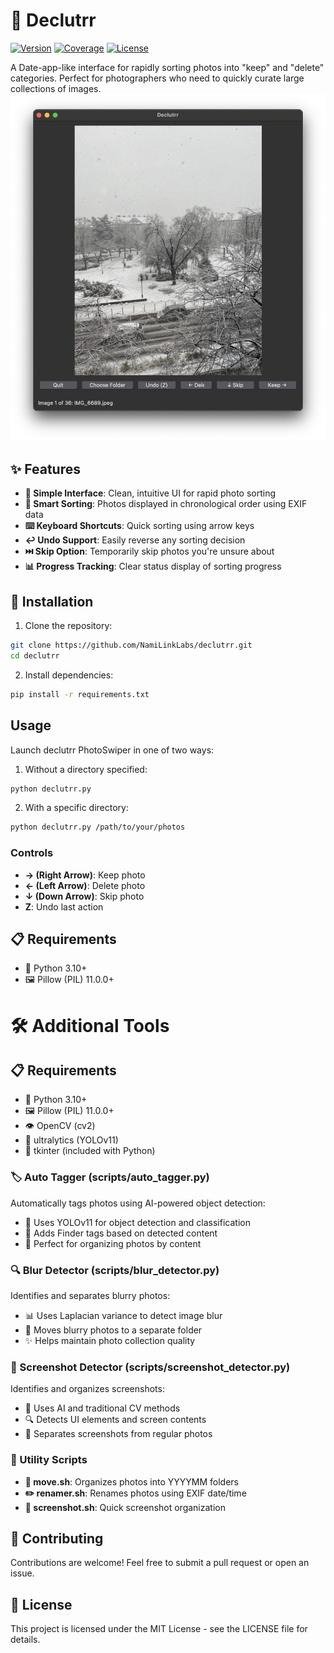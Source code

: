 # 🎯 Declutrr

[![Version](https://img.shields.io/badge/version-0.1.0-blue.svg)](https://pypi.org/project/declutrr/)
[![Coverage](https://img.shields.io/codecov/c/github/vmatt/declutrr)](https://codecov.io/gh/vmatt/declutrr)
[![License](https://img.shields.io/badge/License-MIT-yellow.svg)](https://opensource.org/licenses/MIT)

A Date-app-like interface for rapidly sorting photos into "keep" and "delete" categories. Perfect for photographers who need to quickly curate large collections of images.
![Screenshot of the app](declutrr.png)
## ✨ Features

- **🎨 Simple Interface**: Clean, intuitive UI for rapid photo sorting
- **📅 Smart Sorting**: Photos displayed in chronological order using EXIF data
- **⌨️ Keyboard Shortcuts**: Quick sorting using arrow keys
- **↩️ Undo Support**: Easily reverse any sorting decision
- **⏭️ Skip Option**: Temporarily skip photos you're unsure about
- **📊 Progress Tracking**: Clear status display of sorting progress

## 🚀 Installation

1. Clone the repository:
```bash
git clone https://github.com/NamiLinkLabs/declutrr.git
cd declutrr
```

2. Install dependencies:
```bash
pip install -r requirements.txt
```

## Usage

Launch declutrr PhotoSwiper in one of two ways:

1. Without a directory specified:
```bash
python declutrr.py
```

2. With a specific directory:
```bash
python declutrr.py /path/to/your/photos
```

### Controls
- **→ (Right Arrow)**: Keep photo
- **← (Left Arrow)**: Delete photo
- **↓ (Down Arrow)**: Skip photo
- **Z**: Undo last action

## 📋 Requirements

- 🐍 Python 3.10+
- 🖼️ Pillow (PIL) 11.0.0+


# 🛠️ Additional Tools

## 📋 Requirements

- 🐍 Python 3.10+
- 🖼️ Pillow (PIL) 11.0.0+
- 👁️ OpenCV (cv2)
- 🤖 ultralytics (YOLOv11)
- 🎨 tkinter (included with Python)


### 🏷️ Auto Tagger (scripts/auto_tagger.py)
Automatically tags photos using AI-powered object detection:
- 🤖 Uses YOLOv11 for object detection and classification
- 🎯 Adds Finder tags based on detected content
- 📁 Perfect for organizing photos by content

### 🔍 Blur Detector (scripts/blur_detector.py)
Identifies and separates blurry photos:
- 📊 Uses Laplacian variance to detect image blur
- 📂 Moves blurry photos to a separate folder
- ✨ Helps maintain photo collection quality

### 📱 Screenshot Detector (scripts/screenshot_detector.py)
Identifies and organizes screenshots:
- 🤖 Uses AI and traditional CV methods
- 🔍 Detects UI elements and screen contents
- 📂 Separates screenshots from regular photos

### 🔧 Utility Scripts
- **📅 move.sh**: Organizes photos into YYYYMM folders
- **✏️ renamer.sh**: Renames photos using EXIF date/time
- **📱 screenshot.sh**: Quick screenshot organization

## 🤝 Contributing
Contributions are welcome! Feel free to submit a pull request or open an issue.
## 📄 License

This project is licensed under the MIT License - see the LICENSE file for details.
